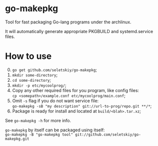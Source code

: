 go-makepkg
==========

Tool for fast packaging Go-lang programs under the archlinux.

It will automatically generate appropriate PKGBUILD and systemd.service files.

How to use
==========

0. `go get github.com/seletskiy/go-makepkg`;
1. `mkdir some-directory`;
2. `cd some-directory`;
3. `mkdir -p etc/mycoolprog/`;
4. Copy any other required files for you program, like config files:  
   `cp <somepath>/example.conf etc/mycoolprog/main.conf`;
5. Omit `-s` flag if you do not want service file:  
   `go-makepkg -sB "my description" git://url-to-prog/repo.git **/*`;
6. Package is ready for install and located at `build/<blah>.tar.xz`;

See `go-makepkg -h` for more info.

`go-makepkg` by itself can be packaged using itself:  
`go-makepkg -B "go-makepkg tool" git://github.com/seletskiy/go-makepkg.git`
